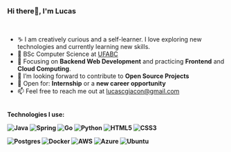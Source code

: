 ### Hi there👋, I'm Lucas 
<br>

- ♑ I am creatively curious and a self-learner. I love exploring new technologies and currently learning new skills.
- 📓 BSc Computer Science at [UFABC](https://www.ufabc.edu.br)
- 🌱 Focusing on **Backend Web Development** and practicing **Frontend** and **Cloud Computing**.
- 💬 I’m looking forward to contribute to **Open Source Projects**
- 🤔 Open for: <b>Internship</b> or a <b>new career opportunity</b>
- 📫 Feel free to reach me out at lucascgiacon@gmail.com
<br><br>



<b> Technologies I use:

![Java](https://img.shields.io/badge/java-%23ED8B00.svg?style=for-the-badge&logo=openjdk&logoColor=white)
![Spring](https://img.shields.io/badge/spring-%236DB33F.svg?style=for-the-badge&logo=spring&logoColor=white)
![Go](https://img.shields.io/badge/go-%2300ADD8.svg?style=for-the-badge&logo=go&logoColor=white) ![Python](https://img.shields.io/badge/python-3670A0?style=for-the-badge&logo=python&logoColor=ffdd54)
![HTML5](https://img.shields.io/badge/html5-%23E34F26.svg?style=for-the-badge&logo=html5&logoColor=white)
![CSS3](https://img.shields.io/badge/css3-%231572B6.svg?style=for-the-badge&logo=css3&logoColor=white)


![Postgres](https://img.shields.io/badge/postgres-%23316192.svg?style=for-the-badge&logo=postgresql&logoColor=white)
![Docker](https://img.shields.io/badge/docker-%230db7ed.svg?style=for-the-badge&logo=docker&logoColor=white)
![AWS](https://img.shields.io/badge/AWS-%23FF9900.svg?style=for-the-badge&logo=amazon-aws&logoColor=white)
![Azure](https://img.shields.io/badge/azure-%230072C6.svg?style=for-the-badge&logo=microsoftazure&logoColor=white)
![Ubuntu](https://img.shields.io/badge/Ubuntu-E95420?style=for-the-badge&logo=ubuntu&logoColor=white)

